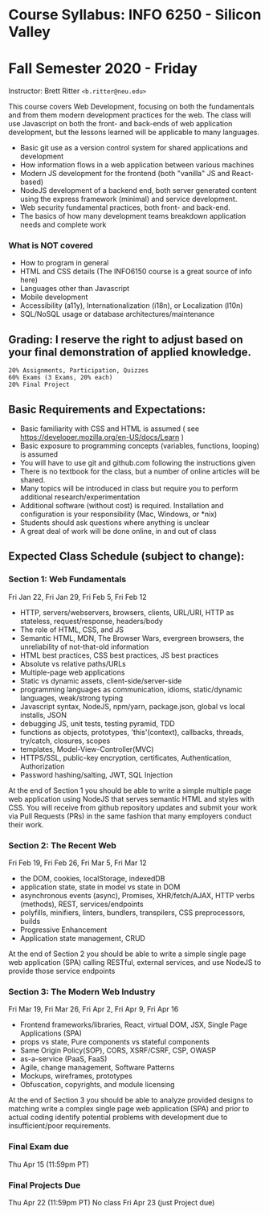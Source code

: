 ﻿# Course Syllabus: INFO 6250 - Silicon Valley 
# Fall Semester 2020 - Friday
Instructor: Brett Ritter `<b.ritter@neu.edu>`

This course covers Web Development, focusing on both the fundamentals and from them modern development practices for the web.  The class will use Javascript on both the front- and back-ends of web application development, but the lessons learned will be applicable to many languages.  
 - Basic git use as a version control system for shared applications and development
 - How information flows in a web application between various machines
 - Modern JS development for the frontend (both "vanilla" JS and React-based)
 - NodeJS development of a backend end, both server generated content using the express framework (minimal) and service development.
 - Web security fundamental practices, both front- and back-end.
 - The basics of how many development teams breakdown application needs and complete work

### What is NOT covered
 - How to program in general
 - HTML and CSS details (The INFO6150 course is a great source of info here)
 - Languages other than Javascript
 - Mobile development
 - Accessibility (a11y), Internationalization (i18n), or Localization (l10n)
 - SQL/NoSQL usage or database architectures/maintenance
 
## Grading: I reserve the right to adjust based on your final demonstration of applied knowledge.  
```
20% Assignments, Participation, Quizzes
60% Exams (3 Exams, 20% each) 
20% Final Project
```

## Basic Requirements and Expectations:
- Basic familiarity with CSS and HTML is assumed ( see https://developer.mozilla.org/en-US/docs/Learn )  
- Basic exposure to programming concepts (variables, functions, looping) is assumed
- You will have to use git and github.com following the instructions given
- There is no textbook for the class, but a number of online articles will be shared.
- Many topics will be introduced in class but require you to perform additional research/experimentation
- Additional software (without cost) is required.  Installation and configuration is your responsibility (Mac, Windows, or \*nix)
- Students should ask questions where anything is unclear
- A great deal of work will be done online, in and out of class

## Expected Class Schedule (subject to change):

### Section 1: Web Fundamentals
Fri Jan 22,
Fri Jan 29,
Fri Feb 5,
Fri Feb 12

 - HTTP, servers/webservers, browsers, clients, URL/URI, HTTP as stateless, request/response, headers/body
 - The role of HTML, CSS, and JS
 - Semantic HTML, MDN, The Browser Wars, evergreen browsers, the unreliability of not-that-old information
 - HTML best practices, CSS best practices, JS best practices
 - Absolute vs relative paths/URLs
 - Multiple-page web applications
 - Static vs dynamic assets, client-side/server-side
 - programming languages as communication, idioms, static/dynamic languages, weak/strong typing
 - Javascript syntax, NodeJS, npm/yarn, package.json, global vs local installs, JSON
 - debugging JS, unit tests, testing pyramid, TDD
 - functions as objects, prototypes, 'this'(context), callbacks, threads, try/catch, closures, scopes
 - templates, Model-View-Controller(MVC)
 - HTTPS/SSL, public-key encryption, certificates, Authentication, Authorization
 - Password hashing/salting, JWT, SQL Injection

At the end of Section 1 you should be able to write a simple multiple page web application using NodeJS that serves semantic HTML and styles with CSS.  You will receive from github repository updates and submit your work via Pull Requests (PRs) in the same fashion that many employers conduct their work.

### Section 2: The Recent Web
Fri Feb 19,
Fri Feb 26,
Fri Mar 5,
Fri Mar 12

 - the DOM, cookies, localStorage, indexedDB
 - application state, state in model vs state in DOM
 - asynchronous events (async), Promises, XHR/fetch/AJAX, HTTP verbs (methods), REST, services/endpoints
 - polyfills, minifiers, linters, bundlers, transpilers, CSS preprocessors, builds
 - Progressive Enhancement
 - Application state management, CRUD

At the end of Section 2 you should be able to write a simple single page web application (SPA) calling RESTful, external services, and use NodeJS to provide those service endpoints

### Section 3: The Modern Web Industry
Fri Mar 19,
Fri Mar 26,
Fri Apr 2,
Fri Apr 9,
Fri Apr 16

 - Frontend frameworks/libraries, React, virtual DOM, JSX, Single Page Applications (SPA)
 - props vs state, Pure components vs stateful components
 - Same Origin Policy(SOP), CORS, XSRF/CSRF, CSP, OWASP
 - as-a-service (PaaS, FaaS)
 - Agile, change management, Software Patterns
 - Mockups, wireframes, prototypes
 - Obfuscation, copyrights, and module licensing

At the end of Section 3 you should be able to analyze provided designs to matching write a complex single page web application (SPA) and prior to actual coding identify potential problems with development due to insufficient/poor requirements.

### Final Exam due
Thu Apr 15 (11:59pm PT)

### Final Projects Due 
Thu Apr 22 (11:59pm PT)
No class Fri Apr 23 (just Project due)

